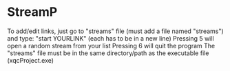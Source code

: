 # StreamP

To add/edit links, just go to "streams" file (must add a file named "streams") and type: "start YOURLINK" (each has to be in a new line)
Pressing 5 will open a random stream from your list
Pressing 6 will quit the program
The "streams" file must be in the same directory/path as the executable file (xqcProject.exe)
